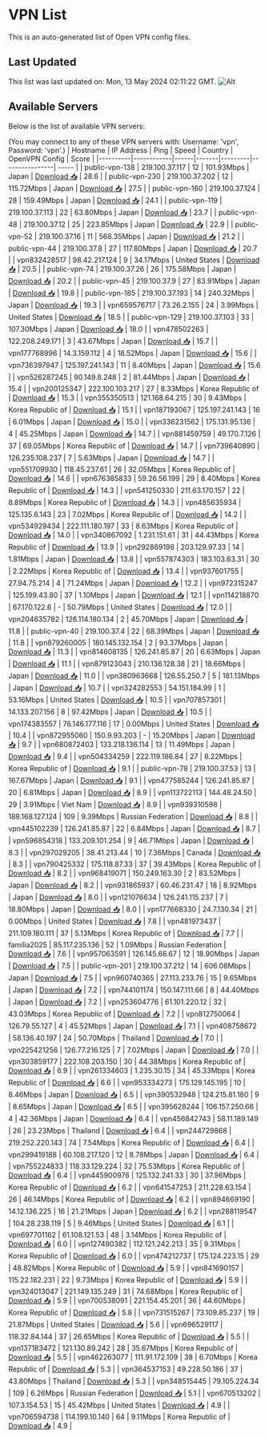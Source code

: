 # VPN List

This is an auto-generated list of Open VPN config files.

## Last Updated

This list was last updated on: Mon, 13 May 2024 02:11:22 GMT.
![Alt](https://repobeats.axiom.co/api/embed/186b98318ef1479477931607c1ad7d823f12451f.svg "Repobeats analytics image")

## Available Servers

Below is the list of available VPN servers:

(You may connect to any of these VPN servers with: Username: 'vpn', Password: 'vpn'.)
| Hostname | IP Address | Ping | Speed | Country | OpenVPN Config | Score |
|----------|------------|------|-------|---------|----------------| ----- |
| public-vpn-138 | 219.100.37.117 | 12 | 101.93Mbps | Japan | [Download 📥](./configs/server_0_JP.ovpn) | 28.6 |
| public-vpn-230 | 219.100.37.202 | 12 | 115.72Mbps | Japan | [Download 📥](./configs/server_1_JP.ovpn) | 27.5 |
| public-vpn-160 | 219.100.37.124 | 28 | 159.49Mbps | Japan | [Download 📥](./configs/server_2_JP.ovpn) | 24.1 |
| public-vpn-119 | 219.100.37.113 | 22 | 63.80Mbps | Japan | [Download 📥](./configs/server_3_JP.ovpn) | 23.7 |
| public-vpn-48 | 219.100.37.12 | 25 | 223.85Mbps | Japan | [Download 📥](./configs/server_4_JP.ovpn) | 22.9 |
| public-vpn-52 | 219.100.37.16 | 11 | 568.35Mbps | Japan | [Download 📥](./configs/server_5_JP.ovpn) | 21.2 |
| public-vpn-44 | 219.100.37.8 | 27 | 117.80Mbps | Japan | [Download 📥](./configs/server_6_JP.ovpn) | 20.7 |
| vpn832428517 | 98.42.217.124 | 9 | 34.17Mbps | United States | [Download 📥](./configs/server_7_US.ovpn) | 20.5 |
| public-vpn-74 | 219.100.37.26 | 26 | 175.58Mbps | Japan | [Download 📥](./configs/server_8_JP.ovpn) | 20.2 |
| public-vpn-45 | 219.100.37.9 | 27 | 83.91Mbps | Japan | [Download 📥](./configs/server_9_JP.ovpn) | 19.8 |
| public-vpn-185 | 219.100.37.193 | 14 | 240.32Mbps | Japan | [Download 📥](./configs/server_10_JP.ovpn) | 19.3 |
| vpn659576717 | 73.26.2.155 | 24 | 3.99Mbps | United States | [Download 📥](./configs/server_11_US.ovpn) | 18.5 |
| public-vpn-129 | 219.100.37.103 | 33 | 107.30Mbps | Japan | [Download 📥](./configs/server_12_JP.ovpn) | 18.0 |
| vpn478502263 | 122.208.249.171 | 3 | 43.67Mbps | Japan | [Download 📥](./configs/server_13_JP.ovpn) | 15.7 |
| vpn177768996 | 14.3.159.112 | 4 | 18.52Mbps | Japan | [Download 📥](./configs/server_14_JP.ovpn) | 15.6 |
| vpn736397947 | 125.197.241.143 | 11 | 8.40Mbps | Japan | [Download 📥](./configs/server_15_JP.ovpn) | 15.6 |
| vpn526287245 | 90.149.8.248 | 2 | 81.44Mbps | Japan | [Download 📥](./configs/server_16_JP.ovpn) | 15.4 |
| vpn200125347 | 222.100.103.217 | 27 | 8.33Mbps | Korea Republic of | [Download 📥](./configs/server_17_KR.ovpn) | 15.3 |
| vpn355350513 | 121.168.64.215 | 30 | 9.43Mbps | Korea Republic of | [Download 📥](./configs/server_18_KR.ovpn) | 15.1 |
| vpn187193067 | 125.197.241.143 | 16 | 6.01Mbps | Japan | [Download 📥](./configs/server_19_JP.ovpn) | 15.0 |
| vpn336231562 | 175.131.95.136 | 4 | 45.25Mbps | Japan | [Download 📥](./configs/server_20_JP.ovpn) | 14.7 |
| vpn881459759 | 49.170.7.126 | 37 | 69.05Mbps | Korea Republic of | [Download 📥](./configs/server_21_KR.ovpn) | 14.7 |
| vpn739640890 | 126.235.108.237 | 7 | 5.63Mbps | Japan | [Download 📥](./configs/server_22_JP.ovpn) | 14.7 |
| vpn551709930 | 118.45.237.61 | 26 | 32.05Mbps | Korea Republic of | [Download 📥](./configs/server_23_KR.ovpn) | 14.6 |
| vpn676385833 | 59.26.56.199 | 29 | 8.40Mbps | Korea Republic of | [Download 📥](./configs/server_24_KR.ovpn) | 14.3 |
| vpn541250330 | 211.63.170.157 | 22 | 8.89Mbps | Korea Republic of | [Download 📥](./configs/server_25_KR.ovpn) | 14.3 |
| vpn485635934 | 125.135.6.143 | 23 | 7.02Mbps | Korea Republic of | [Download 📥](./configs/server_26_KR.ovpn) | 14.2 |
| vpn534929434 | 222.111.180.197 | 33 | 8.63Mbps | Korea Republic of | [Download 📥](./configs/server_27_KR.ovpn) | 14.0 |
| vpn340867092 | 1.231.151.61 | 31 | 44.43Mbps | Korea Republic of | [Download 📥](./configs/server_28_KR.ovpn) | 13.9 |
| vpn292869198 | 203.129.97.33 | 14 | 1.81Mbps | Japan | [Download 📥](./configs/server_29_JP.ovpn) | 13.8 |
| vpn557874303 | 183.103.63.31 | 30 | 2.22Mbps | Korea Republic of | [Download 📥](./configs/server_30_KR.ovpn) | 13.4 |
| vpn937601755 | 27.94.75.214 | 4 | 71.24Mbps | Japan | [Download 📥](./configs/server_31_JP.ovpn) | 12.2 |
| vpn972315247 | 125.199.43.80 | 37 | 1.10Mbps | Japan | [Download 📥](./configs/server_32_JP.ovpn) | 12.1 |
| vpn114218870 | 67.170.122.6 | - | 50.79Mbps | United States | [Download 📥](./configs/server_33_US.ovpn) | 12.0 |
| vpn204635782 | 126.114.180.134 | 2 | 45.70Mbps | Japan | [Download 📥](./configs/server_34_JP.ovpn) | 11.8 |
| public-vpn-40 | 219.100.37.4 | 22 | 68.39Mbps | Japan | [Download 📥](./configs/server_35_JP.ovpn) | 11.8 |
| vpn879260005 | 180.145.132.154 | 2 | 93.37Mbps | Japan | [Download 📥](./configs/server_36_JP.ovpn) | 11.3 |
| vpn814608135 | 126.241.85.87 | 20 | 6.63Mbps | Japan | [Download 📥](./configs/server_37_JP.ovpn) | 11.1 |
| vpn879123043 | 210.136.128.38 | 21 | 18.66Mbps | Japan | [Download 📥](./configs/server_38_JP.ovpn) | 11.0 |
| vpn380963668 | 126.55.250.7 | 5 | 181.13Mbps | Japan | [Download 📥](./configs/server_39_JP.ovpn) | 10.7 |
| vpn324282553 | 54.151.184.99 | 1 | 53.16Mbps | United States | [Download 📥](./configs/server_40_US.ovpn) | 10.5 |
| vpn707857301 | 14.133.207.156 | 8 | 97.42Mbps | Japan | [Download 📥](./configs/server_41_JP.ovpn) | 10.5 |
| vpn174383557 | 76.146.177.116 | 17 | 0.00Mbps | United States | [Download 📥](./configs/server_42_US.ovpn) | 10.4 |
| vpn872955060 | 150.9.93.203 | - | 15.20Mbps | Japan | [Download 📥](./configs/server_43_JP.ovpn) | 9.7 |
| vpn680872403 | 133.218.136.114 | 13 | 11.49Mbps | Japan | [Download 📥](./configs/server_44_JP.ovpn) | 9.4 |
| vpn504334259 | 222.119.186.84 | 27 | 8.22Mbps | Korea Republic of | [Download 📥](./configs/server_45_KR.ovpn) | 9.1 |
| public-vpn-78 | 219.100.37.53 | 13 | 167.67Mbps | Japan | [Download 📥](./configs/server_46_JP.ovpn) | 9.1 |
| vpn477585244 | 126.241.85.87 | 20 | 6.81Mbps | Japan | [Download 📥](./configs/server_47_JP.ovpn) | 8.9 |
| vpn113722113 | 144.48.24.50 | 29 | 3.91Mbps | Viet Nam | [Download 📥](./configs/server_48_VN.ovpn) | 8.9 |
| vpn939310598 | 188.168.127.124 | 109 | 9.39Mbps | Russian Federation | [Download 📥](./configs/server_49_RU.ovpn) | 8.8 |
| vpn445102239 | 126.241.85.87 | 22 | 6.84Mbps | Japan | [Download 📥](./configs/server_50_JP.ovpn) | 8.7 |
| vpn596854318 | 133.209.101.254 | 9 | 46.71Mbps | Japan | [Download 📥](./configs/server_51_JP.ovpn) | 8.3 |
| vpn297029205 | 38.41.213.44 | 10 | 7.36Mbps | Canada | [Download 📥](./configs/server_52_CA.ovpn) | 8.3 |
| vpn790425332 | 175.118.87.33 | 37 | 39.43Mbps | Korea Republic of | [Download 📥](./configs/server_53_KR.ovpn) | 8.2 |
| vpn968419071 | 150.249.163.30 | 2 | 83.52Mbps | Japan | [Download 📥](./configs/server_54_JP.ovpn) | 8.2 |
| vpn931865937 | 60.46.231.47 | 18 | 8.92Mbps | Japan | [Download 📥](./configs/server_55_JP.ovpn) | 8.0 |
| vpn121076634 | 126.241.115.237 | 7 | 18.80Mbps | Japan | [Download 📥](./configs/server_56_JP.ovpn) | 8.0 |
| vpn177668330 | 24.7.130.34 | 21 | 0.00Mbps | United States | [Download 📥](./configs/server_57_US.ovpn) | 7.8 |
| vpn481973437 | 211.109.180.111 | 37 | 5.13Mbps | Korea Republic of | [Download 📥](./configs/server_58_KR.ovpn) | 7.7 |
| familia2025 | 85.117.235.136 | 52 | 1.09Mbps | Russian Federation | [Download 📥](./configs/server_59_RU.ovpn) | 7.6 |
| vpn957063591 | 126.145.66.67 | 12 | 18.90Mbps | Japan | [Download 📥](./configs/server_60_JP.ovpn) | 7.5 |
| public-vpn-201 | 219.100.37.212 | 14 | 606.08Mbps | Japan | [Download 📥](./configs/server_61_JP.ovpn) | 7.5 |
| vpn960740365 | 27.113.233.76 | 15 | 9.65Mbps | Japan | [Download 📥](./configs/server_62_JP.ovpn) | 7.2 |
| vpn744101174 | 150.147.111.66 | 8 | 44.40Mbps | Japan | [Download 📥](./configs/server_63_JP.ovpn) | 7.2 |
| vpn253604776 | 61.101.220.12 | 32 | 43.03Mbps | Korea Republic of | [Download 📥](./configs/server_64_KR.ovpn) | 7.2 |
| vpn812750064 | 126.79.55.127 | 4 | 45.52Mbps | Japan | [Download 📥](./configs/server_65_JP.ovpn) | 7.1 |
| vpn408758672 | 58.136.40.197 | 24 | 50.70Mbps | Thailand | [Download 📥](./configs/server_66_TH.ovpn) | 7.0 |
| vpn225421256 | 126.77.216.125 | 7 | 7.02Mbps | Japan | [Download 📥](./configs/server_67_JP.ovpn) | 7.0 |
| vpn303859177 | 222.108.203.150 | 30 | 44.38Mbps | Korea Republic of | [Download 📥](./configs/server_68_KR.ovpn) | 6.9 |
| vpn261334603 | 1.235.30.15 | 34 | 45.33Mbps | Korea Republic of | [Download 📥](./configs/server_69_KR.ovpn) | 6.6 |
| vpn953334273 | 175.129.145.195 | 10 | 8.46Mbps | Japan | [Download 📥](./configs/server_70_JP.ovpn) | 6.5 |
| vpn390532948 | 124.215.81.180 | 9 | 8.65Mbps | Japan | [Download 📥](./configs/server_71_JP.ovpn) | 6.5 |
| vpn395628244 | 106.157.250.66 | 4 | 42.36Mbps | Japan | [Download 📥](./configs/server_72_JP.ovpn) | 6.4 |
| vpn456842743 | 58.11.189.149 | 26 | 23.23Mbps | Thailand | [Download 📥](./configs/server_73_TH.ovpn) | 6.4 |
| vpn244729868 | 219.252.220.143 | 74 | 7.54Mbps | Korea Republic of | [Download 📥](./configs/server_74_KR.ovpn) | 6.4 |
| vpn299419188 | 60.108.217.120 | 12 | 8.78Mbps | Japan | [Download 📥](./configs/server_75_JP.ovpn) | 6.4 |
| vpn755224833 | 118.33.129.224 | 32 | 75.53Mbps | Korea Republic of | [Download 📥](./configs/server_76_KR.ovpn) | 6.4 |
| vpn445900976 | 125.132.241.33 | 30 | 37.96Mbps | Korea Republic of | [Download 📥](./configs/server_77_KR.ovpn) | 6.2 |
| vpn641547253 | 211.228.63.154 | 26 | 46.14Mbps | Korea Republic of | [Download 📥](./configs/server_78_KR.ovpn) | 6.2 |
| vpn894669190 | 14.12.136.225 | 16 | 21.21Mbps | Japan | [Download 📥](./configs/server_79_JP.ovpn) | 6.2 |
| vpn288119547 | 104.28.238.119 | 5 | 9.46Mbps | United States | [Download 📥](./configs/server_80_US.ovpn) | 6.1 |
| vpn697701162 | 61.108.121.53 | 48 | 3.14Mbps | Korea Republic of | [Download 📥](./configs/server_81_KR.ovpn) | 6.0 |
| vpn127490382 | 112.121.242.213 | 35 | 9.31Mbps | Korea Republic of | [Download 📥](./configs/server_82_KR.ovpn) | 6.0 |
| vpn474212737 | 175.124.223.15 | 29 | 48.82Mbps | Korea Republic of | [Download 📥](./configs/server_83_KR.ovpn) | 5.9 |
| vpn841690157 | 115.22.182.231 | 22 | 9.73Mbps | Korea Republic of | [Download 📥](./configs/server_84_KR.ovpn) | 5.9 |
| vpn324013047 | 221.149.135.249 | 31 | 74.68Mbps | Korea Republic of | [Download 📥](./configs/server_85_KR.ovpn) | 5.9 |
| vpn700538091 | 221.154.45.201 | 36 | 44.60Mbps | Korea Republic of | [Download 📥](./configs/server_86_KR.ovpn) | 5.8 |
| vpn731515267 | 73.109.85.237 | 19 | 21.87Mbps | United States | [Download 📥](./configs/server_87_US.ovpn) | 5.6 |
| vpn696529117 | 118.32.84.144 | 37 | 26.65Mbps | Korea Republic of | [Download 📥](./configs/server_88_KR.ovpn) | 5.5 |
| vpn137183472 | 121.130.89.242 | 28 | 35.67Mbps | Korea Republic of | [Download 📥](./configs/server_89_KR.ovpn) | 5.5 |
| vpn462263077 | 111.91.172.109 | 38 | 6.70Mbps | Korea Republic of | [Download 📥](./configs/server_90_KR.ovpn) | 5.3 |
| vpn364537153 | 49.228.50.186 | 37 | 43.80Mbps | Thailand | [Download 📥](./configs/server_91_TH.ovpn) | 5.3 |
| vpn348515445 | 79.105.224.34 | 109 | 6.26Mbps | Russian Federation | [Download 📥](./configs/server_92_RU.ovpn) | 5.1 |
| vpn670513202 | 107.3.154.53 | 15 | 45.42Mbps | United States | [Download 📥](./configs/server_93_US.ovpn) | 4.9 |
| vpn706594738 | 114.199.10.140 | 64 | 9.11Mbps | Korea Republic of | [Download 📥](./configs/server_94_KR.ovpn) | 4.9 |
